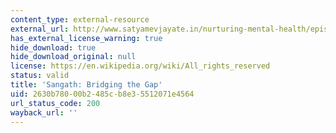 ```yaml
---
content_type: external-resource
external_url: http://www.satyamevjayate.in/nurturing-mental-health/episode-5article.aspx?uid=s3e5-ar-a8
has_external_license_warning: true
hide_download: true
hide_download_original: null
license: https://en.wikipedia.org/wiki/All_rights_reserved
status: valid
title: 'Sangath: Bridging the Gap'
uid: 2630b780-00b2-485c-b8e3-5512071e4564
url_status_code: 200
wayback_url: ''
---
```

